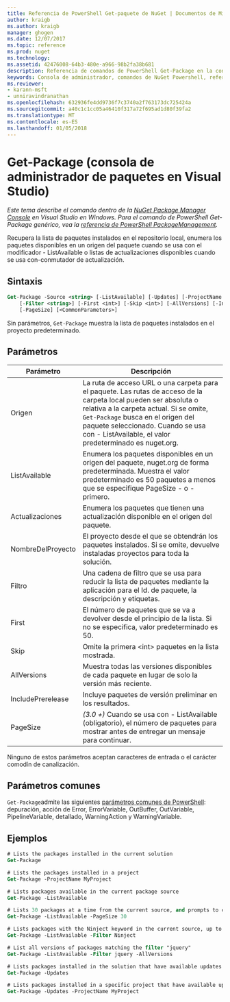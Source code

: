 ```yaml
---
title: Referencia de PowerShell Get-paquete de NuGet | Documentos de Microsoft
author: kraigb
ms.author: kraigb
manager: ghogen
ms.date: 12/07/2017
ms.topic: reference
ms.prod: nuget
ms.technology: 
ms.assetid: 42476008-64b3-480e-a966-98b2fa38b681
description: Referencia de comandos de PowerShell Get-Package en la consola de administrador de paquetes de NuGet en Visual Studio.
keywords: Consola de administrador, comandos de NuGet Powershell, referencia de NuGet Powershell, Get-Package de paquete de NuGet
ms.reviewer:
- karann-msft
- unniravindranathan
ms.openlocfilehash: 632936fe4dd9736f7c3740a2f763173dc725424a
ms.sourcegitcommit: a40c1c1cc05a46410f317a72f695ad1d80f39fa2
ms.translationtype: MT
ms.contentlocale: es-ES
ms.lasthandoff: 01/05/2018
---
```

# <a name="get-package-package-manager-console-in-visual-studio"></a>Get-Package (consola de administrador de paquetes en Visual Studio)

*Este tema describe el comando dentro de la [NuGet Package Manager Console](Package-Manager-Console.md) en Visual Studio en Windows. Para el comando de PowerShell Get-Package genérico, vea la [referencia de PowerShell PackageManagement](/powershell/module/packagemanagement/?view=powershell-6).*

Recupera la lista de paquetes instalados en el repositorio local, enumera los paquetes disponibles en un origen del paquete cuando se usa con el modificador - ListAvailable o listas de actualizaciones disponibles cuando se usa con-conmutador de actualización.

## <a name="syntax"></a>Sintaxis

```ps
Get-Package -Source <string> [-ListAvailable] [-Updates] [-ProjectName <string>]
    [-Filter <string>] [-First <int>] [-Skip <int>] [-AllVersions] [-IncludePrerelease]
    [-PageSize] [<CommonParameters>]
```

Sin parámetros, `Get-Package` muestra la lista de paquetes instalados en el proyecto predeterminado.

## <a name="parameters"></a>Parámetros

| Parámetro | Descripción |
| --- | --- |
| Origen | La ruta de acceso URL o una carpeta para el paquete. Las rutas de acceso de la carpeta local pueden ser absoluta o relativa a la carpeta actual. Si se omite, `Get-Package` busca en el origen del paquete seleccionado. Cuando se usa con - ListAvailable, el valor predeterminado es nuget.org. |
| ListAvailable | Enumera los paquetes disponibles en un origen del paquete, nuget.org de forma predeterminada. Muestra el valor predeterminado es 50 paquetes a menos que se especifique PageSize - o - primero. |
| Actualizaciones | Enumera los paquetes que tienen una actualización disponible en el origen del paquete. |
| NombreDelProyecto | El proyecto desde el que se obtendrán los paquetes instalados. Si se omite, devuelve instaladas proyectos para toda la solución. |
| Filtro | Una cadena de filtro que se usa para reducir la lista de paquetes mediante la aplicación para el Id. de paquete, la descripción y etiquetas. |
| First | El número de paquetes que se va a devolver desde el principio de la lista. Si no se especifica, valor predeterminado es 50. |
| Skip | Omite la primera &lt;int&gt; paquetes en la lista mostrada.  |
| AllVersions | Muestra todas las versiones disponibles de cada paquete en lugar de solo la versión más reciente. |
| IncludePrerelease | Incluye paquetes de versión preliminar en los resultados. |
| PageSize | *(3.0 +)*  Cuando se usa con - ListAvailable (obligatorio), el número de paquetes para mostrar antes de entregar un mensaje para continuar. |

Ninguno de estos parámetros aceptan caracteres de entrada o el carácter comodín de canalización.

## <a name="common-parameters"></a>Parámetros comunes

`Get-Package`admite las siguientes [parámetros comunes de PowerShell](http://go.microsoft.com/fwlink/?LinkID=113216): depuración, acción de Error, ErrorVariable, OutBuffer, OutVariable, PipelineVariable, detallado, WarningAction y WarningVariable.

## <a name="examples"></a>Ejemplos

```ps
# Lists the packages installed in the current solution
Get-Package

# Lists the packages installed in a project
Get-Package -ProjectName MyProject

# Lists packages available in the current package source
Get-Package -ListAvailable

# Lists 30 packages at a time from the current source, and prompts to continue if more are available
Get-Package -ListAvailable -PageSize 30

# Lists packages with the Ninject keyword in the current source, up to 50
Get-Package -ListAvailable -Filter Ninject

# List all versions of packages matching the filter "jquery"
Get-Package -ListAvailable -Filter jquery -AllVersions

# Lists packages installed in the solution that have available updates
Get-Package -Updates

# Lists packages installed in a specific project that have available updates
Get-Package -Updates -ProjectName MyProject
```

